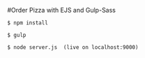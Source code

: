 #Order Pizza with EJS and Gulp-Sass

```
$ npm install
```
```
$ gulp
```
```
$ node server.js  (live on localhost:9000)
```